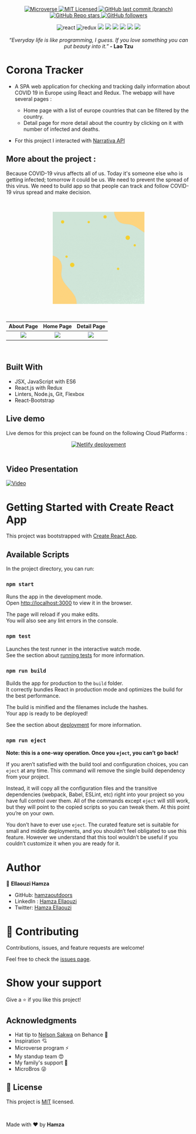 
<p align="center">
  <a href="https://www.microverse.org/">
    <img alt="Microverse" src="https://img.shields.io/badge/-Microverse-blueviolet?style=flat-square">
  </a>
  <a href="https://github.com/Hamzaoutdoors/Corona-Tracker__react-capstone/LICENSE">
    <img alt="MIT Licensed" src="https://img.shields.io/github/license/Hamzaoutdoors/to-do-list?style=flat-square">
  </a>
  <a href="https://github.com/Hamzaoutdoors/Corona-Tracker__react-capstone">
    <img alt="GitHub last commit (branch)" src="https://img.shields.io/github/last-commit/Hamzaoutdoors/Corona-Tracker__react-capstone/dev?color=blue&style=flat-square">
  </a>
  <a href="https://github.com/Hamzaoutdoors/Corona-Tracker__react-capstone">
    <img alt="GitHub Repo stars" src="https://img.shields.io/github/stars/Hamzaoutdoors/Corona-Tracker__react-capstone?color=green&label=%E2%98%85%20stars%20&style=flat-square">
  </a>
  <a href="https://github.com/Hamzaoutdoors">
    <img alt="GitHub followers" src="https://img.shields.io/github/followers/Hamzaoutdoors?color=yellow&logo=github&style=flat-square">
  </a>
</p>

<div align="center">
 <img alt="react" src="https://img.shields.io/badge/react-%2320232a.svg?style=for-the-badge&logo=react&loColor=%2361DAFB"> <img alt="redux" src="https://img.shields.io/badge/redux-%23593d88.svg?style=for-the-badge&logo=redux&logoColor=white"> <img src="https://img.shields.io/badge/javascript-%23323330.svg?style=for-the-badge&logo=javascript&logoColor=%23F7DF1E"/> <img src="https://img.shields.io/badge/html5-%23E34F26.svg?style=for-the-badge&logo=html5&logoColor=white"/> <img src="https://img.shields.io/badge/css3-%231572B6.svg?style=for-the-badge&logo=css3&logoColor=white"/> <img src="https://img.shields.io/badge/bootstrap-%23563D7C.svg?style=for-the-badge&logo=bootstrap&logoColor=white"/> <img src="https://img.shields.io/badge/git-%23F05033.svg?style=for-the-badge&logo=git&logoColor=white"/> <img src="https://img.shields.io/badge/SASS-hotpink.svg?style=for-the-badge&logo=SASS&logoColor=white"/></div>
</br>
 <div align="center">
  <em align="center" style>“Everyday life is like programming, I guess. If you love something you can put beauty into it.”</em><strong> - Lao Tzu</strong>
  </div>

# Corona Tracker

- A SPA web application for checking and tracking daily information about COVID 19 in Europe using React and Redux.
The webapp will have several pages :

  - Home page with a list of europe countries that can be filtered by the country.
  - Detail page for more detail about the country by clicking on it with number of infected and deaths.
- For this project I interacted with [Narrativa API](https://covid19tracking.narrativa.com/index_en.html)

## More about the project :

Because COVID-19 virus affects all of us. Today it's someone else who is getting infected; tomorrow it could be us. We need to prevent the spread of this virus. We need to build app so that people can track and follow COVID-19 virus spread and make decision.

</br>
<p align="center">
   <kbd>
    <img alt="logo" src="./assets/covid19-logo.gif" width="250" height="250">
   </kbd>
</p>

</br>


About Page            |  Home Page          |  Detail Page
:-------------------------:|:-------------------------:|:-------------------------:
![](https://user-images.githubusercontent.com/80895497/137564073-7b49d974-f0d3-4857-a2e7-2a8e0015e239.png)   |  ![](https://user-images.githubusercontent.com/80895497/137564198-df23a183-da88-46bd-a7da-5efe01e2f485.png) |  ![](https://user-images.githubusercontent.com/80895497/137564079-02565057-4a0a-44f3-bcc0-b5c8cbfe4593.png)

 </br>
 
## Built With

- JSX, JavaScript with ES6
- React.js with Redux
- Linters, Node.js, Git, Flexbox
- React-Bootstrap

## Live demo

Live demos for this project can be found on the following Cloud Platforms :


<div align="center">
    <a href="https://ho-coronatracker21.netlify.app/" width = "20%"><img alt="Netlify deployement" src="https://img.shields.io/badge/netlify-%23000000.svg?style=for-the-badge&logo=netlify&logoColor=#00C7B7"></a>
 </div> 
</br>

## Video Presentation

[![Video](https://user-images.githubusercontent.com/80895497/137382626-bbc204be-cdc3-433f-9bd2-77538df46531.png)](https://www.loom.com/share/b19c680b99474152a39a4b872f602901)


# Getting Started with Create React App

This project was bootstrapped with [Create React App](https://github.com/facebook/create-react-app).

## Available Scripts

In the project directory, you can run:

### `npm start`

Runs the app in the development mode.\
Open [http://localhost:3000](http://localhost:3000) to view it in the browser.

The page will reload if you make edits.\
You will also see any lint errors in the console.

### `npm test`

Launches the test runner in the interactive watch mode.\
See the section about [running tests](https://facebook.github.io/create-react-app/docs/running-tests) for more information.

### `npm run build`

Builds the app for production to the `build` folder.\
It correctly bundles React in production mode and optimizes the build for the best performance.

The build is minified and the filenames include the hashes.\
Your app is ready to be deployed!

See the section about [deployment](https://facebook.github.io/create-react-app/docs/deployment) for more information.

### `npm run eject`

**Note: this is a one-way operation. Once you `eject`, you can’t go back!**

If you aren’t satisfied with the build tool and configuration choices, you can `eject` at any time. This command will remove the single build dependency from your project.

Instead, it will copy all the configuration files and the transitive dependencies (webpack, Babel, ESLint, etc) right into your project so you have full control over them. All of the commands except `eject` will still work, but they will point to the copied scripts so you can tweak them. At this point you’re on your own.

You don’t have to ever use `eject`. The curated feature set is suitable for small and middle deployments, and you shouldn’t feel obligated to use this feature. However we understand that this tool wouldn’t be useful if you couldn’t customize it when you are ready for it.


# Author

👤 **Ellaouzi Hamza**

- GitHub: [hamzaoutdoors](https://github.com/Hamzaoutdoors)
- LinkedIn : [Hamza Ellaouzi](https://www.linkedin.com/in/hamza-ellaouzi-137a45b8/)
- Twitter: [Hamza Ellaouzi](https://twitter.com/EllaouziHamza)

# 🤝 Contributing

Contributions, issues, and feature requests are welcome!

Feel free to check the [issues page](https://github.com/Hamzaoutdoors/Corona-Tracker__react-capstone/issues).

# Show your support

Give a ⭐️ if you like this project!

## Acknowledgments

- Hat tip to [Nelson Sakwa](https://www.behance.net/gallery/31579789/Ballhead-App-%28Free-PSDs%29) on Behance 🔰
- Inspiration 💘
- Microverse program ⚡
- My standup team 😍
- My family's support 🙌
- MicroBros 😜

## 📝 License

This project is [MIT](./LICENSE) licensed.

</br>
<p class="love">Made with ❤ by <strong>Hamza</strong></p>
